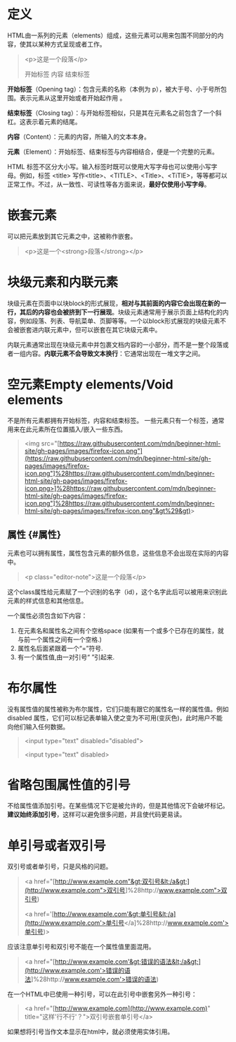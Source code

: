 # 定义

HTML由一系列的元素（elements）组成，这些元素可以用来包围不同部分的内容，使其以某种方式呈现或者工作。

> &lt;p&gt;这是一个段落&lt;/p&gt;
>
> 开始标签 内容 结束标签

**开始标签**（Opening tag）：包含元素的名称（本例为 p），被大于号、小于号所包围。表示元素从这里开始或者开始起作用 。

**结束标签**（Closing tag）：与开始标签相似，只是其在元素名之前包含了一个斜杠。这表示着元素的结尾。

**内容**（Content）：元素的内容，所输入的文本本身。

**元素**（Element）：开始标签、结束标签与内容相结合，便是一个完整的元素。

HTML 标签不区分大小写。输入标签时既可以使用大写字母也可以使用小写字母。例如，标签 &lt;title&gt; 写作&lt;title&gt;、&lt;TITLE&gt;、&lt;Title&gt;、&lt;TiTlE&gt;，等等都可以正常工作。不过，从一致性、可读性等各方面来说，**最好仅使用小写字母**。

# 嵌套元素

可以把元素放到其它元素之中，这被称作嵌套。

> &lt;p&gt;这是一个&lt;strong&gt;段落&lt;/strong&gt;&lt;/p&gt;

# 块级元素和内联元素

块级元素在页面中以块block的形式展现，**相对与其前面的内容它会出现在新的一行，其后的内容也会被挤到下一行展现**。块级元素通常用于展示页面上结构化的内容，例如段落、列表、导航菜单、页脚等等。一个以block形式展现的块级元素不会被嵌套进内联元素中，但可以嵌套在其它块级元素中。

内联元素通常出现在块级元素中并包裹文档内容的一小部分，而不是一整个段落或者一组内容。**内联元素不会导致文本换行**：它通常出现在一堆文字之间。

# 空元素Empty elements/Void elements

不是所有元素都拥有开始标签，内容和结束标签。 一些元素只有一个标签，通常用来在此元素所在位置插入/嵌入一些东西。

> &lt;img src="[https://raw.githubusercontent.com/mdn/beginner-html-site/gh-pages/images/firefox-icon.png"](https://raw.githubusercontent.com/mdn/beginner-html-site/gh-pages/images/firefox-icon.png"]%28https://raw.githubusercontent.com/mdn/beginner-html-site/gh-pages/images/firefox-icon.png>]%28https://raw.githubusercontent.com/mdn/beginner-html-site/gh-pages/images/firefox-icon.png"]%28https://raw.githubusercontent.com/mdn/beginner-html-site/gh-pages/images/firefox-icon.png"&gt%29&gt)&gt;

## 属性 {#属性}

元素也可以拥有属性，属性包含元素的额外信息，这些信息不会出现在实际的内容中。

> &lt;p class="editor-note"&gt;这是一个段落&lt;/p&gt;

这个class属性给元素赋了一个识别的名字（id），这个名字此后可以被用来识别此元素的样式信息和其他信息。

一个属性必须包含如下内容：

1. 在元素名和属性名之间有个空格space \(如果有一个或多个已存在的属性，就与前一个属性之间有一个空格.\)
2. 属性名后面紧跟着一个“=”符号.
3. 有一个属性值,由一对引号“ ”引起来.

# 布尔属性

没有属性值的属性被称为布尔属性，它们只能有跟它的属性名一样的属性值。例如disabled 属性，它们可以标记表单输入使之变为不可用\(变灰色\)，此时用户不能向他们输入任何数据。

> &lt;input type="text" disabled="disabled"&gt;
>
> &lt;input type="text" disabled&gt;

# 省略包围属性值的引号

不给属性值添加引号。在某些情况下它是被允许的，但是其他情况下会破坏标记。**建议始终添加引号**，这样可以避免很多问题，并且使代码更易读。

# 单引号或者双引号

双引号或者单引号，只是风格的问题。

> &lt;a href="[http://www.example.com"&gt;双引号&lt;/a&gt;](http://www.example.com">双引号</a>]%28http://www.example.com">双引号)
>
> &lt;a href='[http://www.example.com'&gt;单引号&lt;/a](http://www.example.com'>单引号</a]%28http://www.example.com'>单引号)&gt;

应该注意单引号和双引号不能在一个属性值里面混用。

> &lt;a href="[http://www.example.com'&gt;错误的语法&lt;/a&gt;](http://www.example.com'>错误的语法</a>]%28http://www.example.com'>错误的语法)

在一个HTML中已使用一种引号，可以在此引号中嵌套另外一种引号：

> &lt;a href="[http://www.example.com](http://www.example.com)" title="这样'行不行'？"&gt;双引号嵌套单引号&lt;/a&gt;

如果想将引号当作文本显示在html中，就必须使用实体引用。

